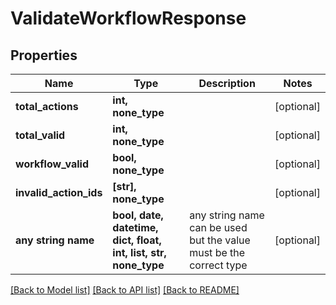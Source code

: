 # ValidateWorkflowResponse


## Properties
Name | Type | Description | Notes
------------ | ------------- | ------------- | -------------
**total_actions** | **int, none_type** |  | [optional] 
**total_valid** | **int, none_type** |  | [optional] 
**workflow_valid** | **bool, none_type** |  | [optional] 
**invalid_action_ids** | **[str], none_type** |  | [optional] 
**any string name** | **bool, date, datetime, dict, float, int, list, str, none_type** | any string name can be used but the value must be the correct type | [optional]

[[Back to Model list]](../README.md#documentation-for-models) [[Back to API list]](../README.md#documentation-for-api-endpoints) [[Back to README]](../README.md)



